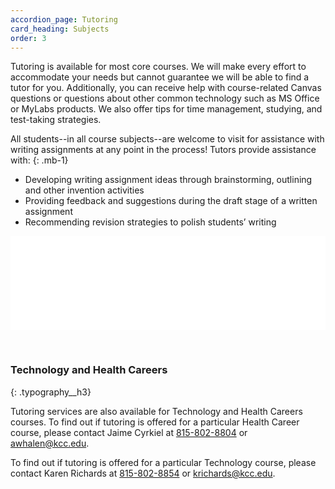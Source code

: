 ```yaml
---
accordion_page: Tutoring
card_heading: Subjects
order: 3
---
```

Tutoring is available for most core courses. We will make every effort to accommodate your needs but cannot guarantee we will be able to find a tutor for you. Additionally, you can receive help with course-related Canvas questions or questions about other common technology such as MS Office or MyLabs products. We also offer tips for time management, studying, and test-taking strategies.

All students--in all course subjects--are welcome to visit for assistance with writing assignments at any point in the process! Tutors provide assistance with:
{: .mb-1}

* Developing writing assignment ideas through brainstorming, outlining and other invention activities
* Providing feedback and suggestions during the draft stage of a written assignment
* Recommending revision strategies to polish students’ writing

<iframe src="../subject-widget/" frameborder="0" width="100%" class="iframe iframeJSHeight"></iframe>

&nbsp;

### Technology and Health Careers
{: .typography__h3}

Tutoring services are also available for Technology and Health Careers courses. To find out if tutoring is offered for a particular Health Career course, please contact Jaime Cyrkiel at [815-802-8804](tel:+18158028804) or [awhalen@kcc.edu](mailto:awhalen@kcc.edu).

To find out if tutoring is offered for a particular Technology course, please contact Karen Richards at [815-802-8854](tel:+18158028854) or [krichards@kcc.edu](mailto:krichards@kcc.edu).
